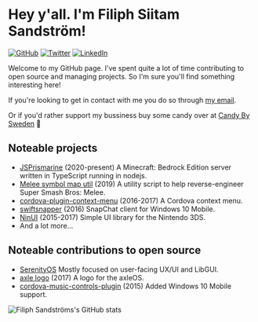 # Hey y'all. I'm Filiph Siitam Sandström!
[![GitHub](https://img.shields.io/badge/GitHub-%40filiphsps-239a3b.svg)](https://github.com/filiphsps)
[![Twitter](https://img.shields.io/badge/Twitter-%40filiphsandstrom-58a1f2.svg)](https://twitter.com/filiphsandstrom)
[![LinkedIn](https://img.shields.io/badge/Linked-in-0c66c3.svg)](https://www.linkedin.com/in/filiphsandstrom/)

Welcome to my GitHub page. I've spent quite a lot of time contributing to open source and managing projects.
So I'm sure you'll find something interesting here!

If you're looking to get in contact with me you do so through [my email](mailto:filiph.sandstrom@filfatstudios.com).

Or if you'd rather support my bussiness buy some candy over at [Candy By Sweden](https://candybysweden.com) 🚀

## Noteable projects
- [JSPrismarine](https://github.com/JSPrismarine/JSPrismarine) (2020-present) A Minecraft: Bedrock Edition server written in TypeScript running in nodejs.
- [Melee symbol map util](https://github.com/filiphsps/openmelee-symbol-map-converter) (2019) A utility script to help reverse-engineer Super Smash Bros: Melee.
- [cordova-plugin-context-menu](https://github.com/filiphsps/cordova-plugin-context-menu) (2016-2017) A Cordova context menu.
- [swiftsnapper](https://github.com/filiphsps/swiftsnapper) (2016) SnapChat client for Windows 10 Mobile.
- [NinUI](https://github.com/filfat/NinUI) (2015-2017) Simple UI library for the Nintendo 3DS.
- And a lot more...

## Noteable contributions to open source
- [SerenityOS](https://github.com/SerenityOS/serenity/commits/master?author=filiph.sandstrom@filfatstudios.com) Mostly focused on user-facing UX/UI and LibGUI.
- [axle logo](https://github.com/codyd51/axle/pull/34) (2017) A logo for the axleOS.
- [cordova-music-controls-plugin](https://github.com/homerours/cordova-music-controls-plugin/pull/16) (2015) Added Windows 10 Mobile support.

![Filiph Sandströms's GitHub stats](https://github-readme-stats.vercel.app/api?username=filiphsps&count_private=true&show_icons=true&theme=dark)

